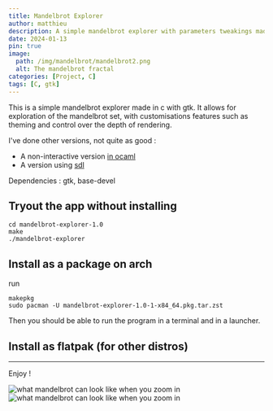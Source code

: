 ```yaml
---
title: Mandelbrot Explorer
author: matthieu
description: A simple mandelbrot explorer with parameters tweakings made in c with gtk.
date: 2024-01-13
pin: true
image:
  path: /img/mandelbrot/mandelbrot2.png
  alt: The mandelbrot fractal
categories: [Project, C]
tags: [C, gtk]
---
```



This is a simple mandelbrot explorer made in c with gtk.
It allows for exploration of the mandelbrot set, with customisations features
such as theming and control over the depth of rendering.

I've done other versions, not quite as good :
 - A non-interactive version [in ocaml](https://github.com/matthieuporte/mandelbrot-ocaml)
 - A version using [sdl](https://github.com/matthieuporte/mandelbrot-sdl)

Dependencies : gtk, base-devel

## Tryout the app without installing

```shell
cd mandelbrot-explorer-1.0
make
./mandelbrot-explorer
``` 

## Install as a package on arch

run 
```shell
makepkg
sudo pacman -U mandelbrot-explorer-1.0-1-x84_64.pkg.tar.zst
```

Then you should be able to run the program in a terminal and in a launcher.


## Install as flatpak (for other distros)

---

Enjoy !


[img1]: /img/mandelbrot/mandelbrot1.png
[img3]: /img/mandelbrot/mandelbrot3.png

![what mandelbrot can look like when you zoom in][img1]
![what mandelbrot can look like when you zoom in][img3]
